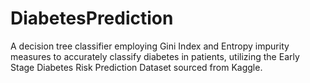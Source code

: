 # DiabetesPrediction
A decision tree classifier employing Gini Index and Entropy impurity measures to accurately classify diabetes in patients, utilizing the Early Stage Diabetes Risk Prediction Dataset sourced from Kaggle.

